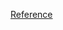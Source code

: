 [Reference](https://awstip.com/aws-s3-event-triggering-shell-script-used-by-netflix-airbnb-adobe-expedia-and-others-53b6822e2192)